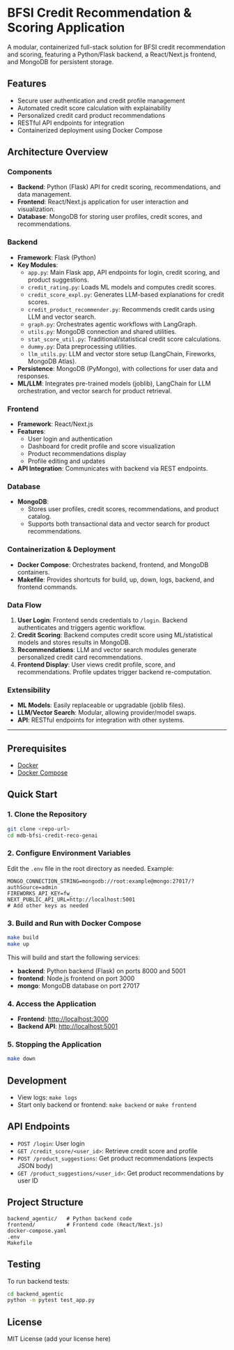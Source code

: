 # BFSI Credit Recommendation & Scoring Application

A modular, containerized full-stack solution for BFSI credit recommendation and scoring, featuring a Python/Flask backend, a React/Next.js frontend, and MongoDB for persistent storage.

## Features

- Secure user authentication and credit profile management
- Automated credit score calculation with explainability
- Personalized credit card product recommendations
- RESTful API endpoints for integration
- Containerized deployment using Docker Compose

## Architecture Overview

### Components

- **Backend**: Python (Flask) API for credit scoring, recommendations, and data management.
- **Frontend**: React/Next.js application for user interaction and visualization.
- **Database**: MongoDB for storing user profiles, credit scores, and recommendations.

### Backend

- **Framework**: Flask (Python)
- **Key Modules**:
    - `app.py`: Main Flask app, API endpoints for login, credit scoring, and product suggestions.
    - `credit_rating.py`: Loads ML models and computes credit scores.
    - `credit_score_expl.py`: Generates LLM-based explanations for credit scores.
    - `credit_product_recommender.py`: Recommends credit cards using LLM and vector search.
    - `graph.py`: Orchestrates agentic workflows with LangGraph.
    - `utils.py`: MongoDB connection and shared utilities.
    - `stat_score_util.py`: Traditional/statistical credit score calculations.
    - `dummy.py`: Data preprocessing utilities.
    - `llm_utils.py`: LLM and vector store setup (LangChain, Fireworks, MongoDB Atlas).
- **Persistence**: MongoDB (PyMongo), with collections for user data and responses.
- **ML/LLM**: Integrates pre-trained models (joblib), LangChain for LLM orchestration, and vector search for product retrieval.

### Frontend

- **Framework**: React/Next.js
- **Features**:
    - User login and authentication
    - Dashboard for credit profile and score visualization
    - Product recommendations display
    - Profile editing and updates
- **API Integration**: Communicates with backend via REST endpoints.

### Database

- **MongoDB**:
    - Stores user profiles, credit scores, recommendations, and product catalog.
    - Supports both transactional data and vector search for product recommendations.

### Containerization & Deployment

- **Docker Compose**: Orchestrates backend, frontend, and MongoDB containers.
- **Makefile**: Provides shortcuts for build, up, down, logs, backend, and frontend commands.

### Data Flow

1. **User Login**: Frontend sends credentials to `/login`. Backend authenticates and triggers agentic workflow.
2. **Credit Scoring**: Backend computes credit score using ML/statistical models and stores results in MongoDB.
3. **Recommendations**: LLM and vector search modules generate personalized credit card recommendations.
4. **Frontend Display**: User views credit profile, score, and recommendations. Profile updates trigger backend re-computation.

### Extensibility

- **ML Models**: Easily replaceable or upgradable (joblib files).
- **LLM/Vector Search**: Modular, allowing provider/model swaps.
- **API**: RESTful endpoints for integration with other systems.

---

## Prerequisites

- [Docker](https://www.docker.com/products/docker-desktop)
- [Docker Compose](https://docs.docker.com/compose/)

## Quick Start

### 1. Clone the Repository

```sh
git clone <repo-url>
cd mdb-bfsi-credit-reco-genai
```

### 2. Configure Environment Variables

Edit the `.env` file in the root directory as needed. Example:

```env
MONGO_CONNECTION_STRING=mongodb://root:example@mongo:27017/?authSource=admin
FIREWORKS_API_KEY=fw_
NEXT_PUBLIC_API_URL=http://localhost:5001
# Add other keys as needed
```

### 3. Build and Run with Docker Compose

```sh
make build
make up
```

This will build and start the following services:

- **backend**: Python backend (Flask) on ports 8000 and 5001
- **frontend**: Node.js frontend on port 3000
- **mongo**: MongoDB database on port 27017

### 4. Access the Application

- **Frontend**: [http://localhost:3000](http://localhost:3000)
- **Backend API**: [http://localhost:5001](http://localhost:5001)

### 5. Stopping the Application

```sh
make down
```

## Development

- View logs: `make logs`
- Start only backend or frontend: `make backend` or `make frontend`

## API Endpoints

- `POST /login`: User login
- `GET /credit_score/<user_id>`: Retrieve credit score and profile
- `POST /product_suggestions`: Get product recommendations (expects JSON body)
- `GET /product_suggestions/<user_id>`: Get product recommendations by user ID

## Project Structure

```
backend_agentic/   # Python backend code
frontend/          # Frontend code (React/Next.js)
docker-compose.yaml
.env
Makefile
```

## Testing

To run backend tests:

```sh
cd backend_agentic
python -m pytest test_app.py 
```

## License

MIT License (add your license here)
